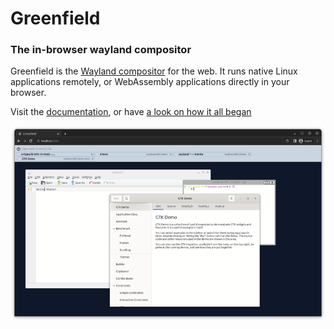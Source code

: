 Greenfield
==
### The in-browser wayland compositor

Greenfield is the [Wayland compositor](https://en.wikipedia.org/wiki/Wayland_%28display_server_protocol%29) for the web. It runs native Linux applications remotely,
or WebAssembly applications directly in your browser.

Visit the [documentation](http://udev.be/greenfield), or have [a look on how it all began](https://wayouttheresoftware.blogspot.com/2023/07/some-history-about-greenfield.html)

![img_3.png](docs/hello.png)
